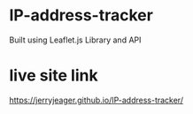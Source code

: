 # IP-address-tracker

Built using Leaflet.js Library and API

# live site link

https://jerryjeager.github.io/IP-address-tracker/
